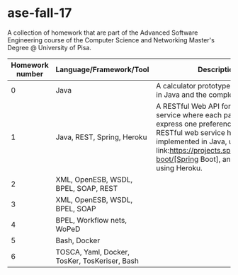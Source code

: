 # ase-fall-17
A collection of homework that are part of the Advanced Software Engineering course of the Computer Science and Networking Master's Degree @ University of Pisa.

| <b>Homework number</b> | <b>Language/Framework/Tool</b> | <b>Description</b> |
| ---------- | ----------------------- | ----------- |
| 0 | Java | A calculator prototype implemented in Java and the complete JUnit tests. |
| 1 | Java, REST, Spring, Heroku | A RESTful Web API for a Doodle service where each participant can express one preference only. The RESTful web service has been implemented in Java, using the link:https://projects.spring.io/spring-boot/[Spring Boot], and deployed using Heroku. |
| 2 | XML, OpenESB, WSDL, BPEL, SOAP, REST | 
| 3 | XML, OpenESB, WSDL, BPEL, SOAP |
| 4 | BPEL, Workflow nets, WoPeD |
| 5 | Bash, Docker |
| 6 | TOSCA, Yaml, Docker, TosKer, TosKeriser, Bash |